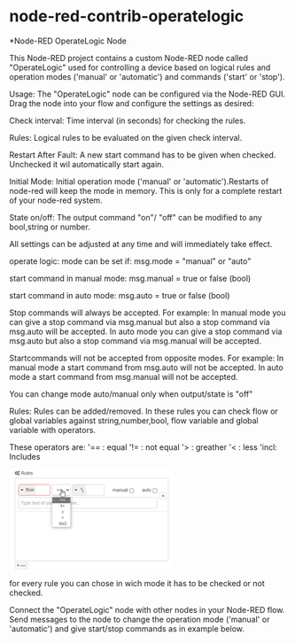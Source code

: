# node-red-contrib-operatelogic

*Node-RED OperateLogic Node

This Node-RED project contains a custom Node-RED node called "OperateLogic" used for controlling a device based on logical rules and operation modes ('manual' or 'automatic') and commands ('start' or 'stop').

Usage:
The "OperateLogic" node can be configured via the Node-RED GUI. Drag the node into your flow and configure the settings as desired:

Check interval: Time interval (in seconds) for checking the rules.

Rules: Logical rules to be evaluated on the given check interval.

Restart After Fault: A new start command has to be given when checked. Unchecked it wil automatically start again.

Initial Mode: Initial operation mode ('manual' or 'automatic').Restarts of node-red will keep the mode in memory. This is only for a complete restart of your node-red system.

State on/off: The output command "on"/ "off" can be modified to any bool,string or number.

All settings can be adjusted at any time and will immediately take effect.


operate logic:
mode can be set if:
msg.mode = "manual" or "auto"

start command in manual mode:
msg.manual = true or false (bool)

start command in auto mode:
msg.auto = true or false (bool)

Stop commands will always be accepted.
For example:
In manual mode you can give a stop command via msg.manual but also a stop command via msg.auto will be accepted.
In auto mode you can give a stop command via msg.auto but also a stop command via msg.manual will be accepted.

Startcommands will not be accepted from opposite modes.
For example:
In manual mode a start command from msg.auto will not be accepted.
In auto mode a start command from msg.manual will not be accepted.

You can change mode auto/manual only when output/state is "off"

Rules:
Rules can be added/removed.
In these rules you can check flow or global variables against string,number,bool, flow variable and global variable with operators.

These operators are:
'==  : equal
'!=  : not equal
'>   : greather
'<   : less
'incl: Includes

![example usage](img/rules.png)

for every rule you can chose in wich mode it has to be checked or not checked. 


Connect the "OperateLogic" node with other nodes in your Node-RED flow. Send messages to the node to change the operation mode ('manual' or 'automatic') and give start/stop commands as in example below.


